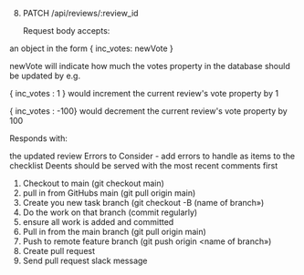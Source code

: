 8. PATCH /api/reviews/:review_id

   Request body accepts:

an object in the form { inc_votes: newVote }

newVote will indicate how much the votes property in the database should be updated by
e.g.

{ inc_votes : 1 } would increment the current review's vote property by 1

{ inc_votes : -100} would decrement the current review's vote property by 100

Responds with:

the updated review
Errors to Consider - add errors to handle as items to the checklist
Deents should be served with the most recent comments first

1. Checkout to main (git checkout main)
2. pull in from GitHubs main (git pull origin main)
3. Create you new task branch (git checkout -B (name of branch»)
4. Do the work on that branch (commit regularly)
5. ensure all work is added and committed
6. Pull in from the main branch (git pull origin main)
7. Push to remote feature branch (git push origin <name of branch»)
8. Create pull request
9. Send pull request slack message
